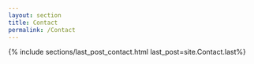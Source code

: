 ```yaml
---
layout: section
title: Contact
permalink: /Contact
---
```

{% include sections/last_post_contact.html last_post=site.Contact.last%}

